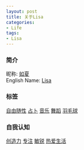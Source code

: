 ```yaml
---
layout: post
title: 关于Lisa
categories:
- Life
tags:
- Lisa
---
```


### 简介
昵称: [如夏]()  
English Name: [Lisa]()  

### 标签
[自由随性]()  [占卜]() [音乐]() [舞蹈]() [羽毛球]()

### 自我认知
[创造力]() [专注]() [敏锐]() [热爱生活]()